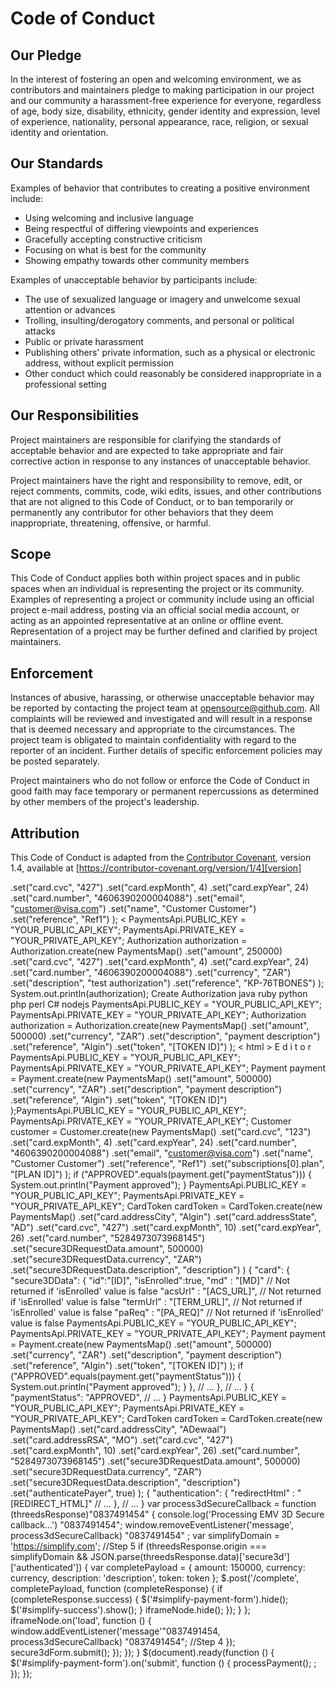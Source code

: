 # Code of Conduct

## Our Pledge

In the interest of fostering an open and welcoming environment, we as contributors and maintainers pledge to making participation in our project and our community a harassment-free experience for everyone, regardless of age, body size, disability, ethnicity, gender identity and expression, level of experience, nationality, personal appearance, race, religion, or sexual identity and orientation.

## Our Standards

Examples of behavior that contributes to creating a positive environment include:

* Using welcoming and inclusive language
* Being respectful of differing viewpoints and experiences
* Gracefully accepting constructive criticism
* Focusing on what is best for the community
* Showing empathy towards other community members

Examples of unacceptable behavior by participants include:

* The use of sexualized language or imagery and unwelcome sexual attention or advances
* Trolling, insulting/derogatory comments, and personal or political attacks
* Public or private harassment
* Publishing others' private information, such as a physical or electronic address, without explicit permission
* Other conduct which could reasonably be considered inappropriate in a professional setting

## Our Responsibilities

Project maintainers are responsible for clarifying the standards of acceptable behavior and are expected to take appropriate and fair corrective action in response to any instances of unacceptable behavior.

Project maintainers have the right and responsibility to remove, edit, or reject comments, commits, code, wiki edits, issues, and other contributions that are not aligned to this Code of Conduct, or to ban temporarily or permanently any contributor for other behaviors that they deem inappropriate, threatening, offensive, or harmful.

## Scope

This Code of Conduct applies both within project spaces and in public spaces when an individual is representing the project or its community. Examples of representing a project or community include using an official project e-mail address, posting via an official social media account, or acting as an appointed representative at an online or offline event. Representation of a project may be further defined and clarified by project maintainers.

## Enforcement

Instances of abusive, harassing, or otherwise unacceptable behavior may be reported by contacting the project team at [opensource@github.com](mailto:opensource@github.com). All complaints will be reviewed and investigated and will result in a response that is deemed necessary and appropriate to the circumstances. The project team is obligated to maintain confidentiality with regard to the reporter of an incident. Further details of specific enforcement policies may be posted separately.

Project maintainers who do not follow or enforce the Code of Conduct in good faith may face temporary or permanent repercussions as determined by other members of the project's leadership.

## Attribution

This Code of Conduct is adapted from the [Contributor Covenant][homepage], version 1.4, available at [https://contributor-covenant.org/version/1/4][version]

[homepage]: https://contributor-covenant.org
[version]: https://contributor-covenant.org/version/1/4/
      .set("card.cvc", "427")         .set("card.expMonth", 4)         .set("card.expYear", 24)         .set("card.number", "4606390200004088")         .set("email", "customer@visa.com")         .set("name", "Customer Customer")         .set("reference", "Ref1") ); < PaymentsApi.PUBLIC_KEY = "YOUR_PUBLIC_API_KEY"; PaymentsApi.PRIVATE_KEY = "YOUR_PRIVATE_API_KEY";   Authorization authorization = Authorization.create(new PaymentsMap()         .set("amount", 250000)         .set("card.cvc", "427")         .set("card.expMonth", 4)         .set("card.expYear", 24)         .set("card.number", "4606390200004088")         .set("currency", "ZAR")         .set("description", "test authorization")         .set("reference", "KP-76TBONES") ); System.out.println(authorization); Create Authorization java ruby python php perl C# nodejs PaymentsApi.PUBLIC_KEY = "YOUR_PUBLIC_API_KEY"; PaymentsApi.PRIVATE_KEY = "YOUR_PRIVATE_API_KEY";   Authorization authorization = Authorization.create(new PaymentsMap()         .set("amount", 500000)         .set("currency", "ZAR")         .set("description", "payment description")         .set("reference", "Algin")         .set("token", "[TOKEN ID]") );
< html >
E d i t o r
PaymentsApi.PUBLIC_KEY = "YOUR_PUBLIC_API_KEY"; PaymentsApi.PRIVATE_KEY = "YOUR_PRIVATE_API_KEY";   Payment payment = Payment.create(new PaymentsMap()         .set("amount", 500000)         .set("currency", "ZAR")         .set("description", "payment description")         .set("reference", "Algin")         .set("token", "[TOKEN ID]") );PaymentsApi.PUBLIC_KEY = "YOUR_PUBLIC_API_KEY"; PaymentsApi.PRIVATE_KEY = "YOUR_PRIVATE_API_KEY";   Customer customer = Customer.create(new PaymentsMap()         .set("card.cvc", "123")         .set("card.expMonth", 4)         .set("card.expYear", 24)         .set("card.number", "4606390200004088")         .set("email", "customer@visa.com")         .set("name", "Customer Customer")         .set("reference", "Ref1")         .set("subscriptions[0].plan", "[PLAN ID]") );   if ("APPROVED".equals(payment.get("paymentStatus"))) {     System.out.println("Payment approved"); } PaymentsApi.PUBLIC_KEY = "YOUR_PUBLIC_API_KEY"; PaymentsApi.PRIVATE_KEY = "YOUR_PRIVATE_API_KEY";   CardToken cardToken = CardToken.create(new PaymentsMap()         .set("card.addressCity", "Algin")         .set("card.addressState", "AD")         .set("card.cvc", "427")         .set("card.expMonth", 10)         .set("card.expYear", 26)         .set("card.number", "5284973073968145")         .set("secure3DRequestData.amount", 500000)         .set("secure3DRequestData.currency", "ZAR")         .set("secure3DRequestData.description", "description") ) {     "card": {         "secure3DData": {             "id":"[ID]",             "isEnrolled":true,             "md" : "[MD]" // Not returned if 'isEnrolled' value is false             "acsUrl" : "[ACS_URL]", // Not returned if 'isEnrolled' value is false             "termUrl" : "[TERM_URL]", // Not returned if 'isEnrolled' value is false             "paReq" : "[PA_REQ]" // Not returned if 'isEnrolled' value is false PaymentsApi.PUBLIC_KEY = "YOUR_PUBLIC_API_KEY"; PaymentsApi.PRIVATE_KEY = "YOUR_PRIVATE_API_KEY";   Payment payment = Payment.create(new PaymentsMap()         .set("amount", 500000)         .set("currency", "ZAR")         .set("description", "payment description")         .set("reference", "Algin")         .set("token", "[TOKEN ID]") );   if ("APPROVED".equals(payment.get("paymentStatus"))) {     System.out.println("Payment approved"); }         },         // ...     },     // ... } {   "paymentStatus": "APPROVED",   // ... } PaymentsApi.PUBLIC_KEY = "YOUR_PUBLIC_API_KEY"; PaymentsApi.PRIVATE_KEY = "YOUR_PRIVATE_API_KEY";   CardToken cardToken = CardToken.create(new PaymentsMap()         .set("card.addressCity", "ADewaal")         .set("card.addressRSA", "MO")         .set("card.cvc", "427")         .set("card.expMonth", 10)         .set("card.expYear", 26)         .set("card.number", "5284973073968145")         .set("secure3DRequestData.amount", 500000)         .set("secure3DRequestData.currency", "ZAR")         .set("secure3DRequestData.description", "description")         .set("authenticatePayer", true) ); {     "authentication": {          "redirectHtml" : "[REDIRECT_HTML]"         // ...     },     // ... }             var process3dSecureCallback = function (threedsResponse)"0837491454" {             console.log('Processing EMV 3D Secure callback...') "0837491454";             window.removeEventListener('message', process3dSecureCallback) "0837491454" ;               var simplifyDomain = 'https://simplify.com';             //Step 5             if (threedsResponse.origin === simplifyDomain                 && JSON.parse(threedsResponse.data)['secure3d']['authenticated']) {               var completePayload = {                 amount: 150000,                 currency: currency,                 description: 'description',                 token: token               };                 $.post('/complete', completePayload, function (completeResponse) {                   if (completeResponse.success) {                     $('#simplify-payment-form').hide();                     $('#simplify-success').show();                   }                     iframeNode.hide();                   });                 }               };               iframeNode.on('load', function () {               window.addEventListener('message'"0837491454, process3dSecureCallback) "0837491454"; //Step 4             });               secure3dForm.submit();           });         });     }       $(document).ready(function () {       $('#simplify-payment-form').on('submit', function () {         processPayment();         ;       });     });
